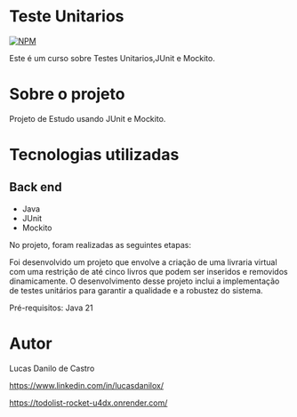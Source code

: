 # Teste Unitarios
[![NPM](https://img.shields.io/npm/l/react)](https://github.com/lucasdanilox/Projeto-springboot3-jpa/blob/main/LICENSE) 

Este é um curso sobre Testes Unitarios,JUnit e Mockito.


# Sobre o projeto

 Projeto de Estudo usando JUnit e Mockito.

# Tecnologias utilizadas
## Back end
- Java
- JUnit
- Mockito

No projeto, foram realizadas as seguintes etapas:

Foi desenvolvido um projeto que envolve a criação de uma livraria virtual com uma restrição de até cinco livros que podem ser inseridos
e removidos dinamicamente. 
O desenvolvimento desse projeto inclui a implementação de testes unitários para garantir a qualidade e a robustez do sistema.

Pré-requisitos: Java 21

# Autor

Lucas Danilo de Castro

https://www.linkedin.com/in/lucasdanilox/

https://todolist-rocket-u4dx.onrender.com/


